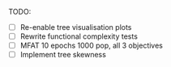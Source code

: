 TODO:
- [ ] Re-enable tree visualisation plots
- [ ] Rewrite functional complexity tests
- [ ] MFAT 10 epochs 1000 pop, all 3 objectives
- [ ] Implement tree skewness
